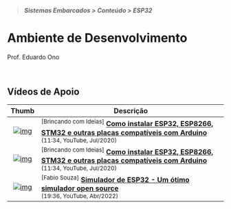 > <h5>Sistemas Embarcados > Conteúdo > ESP32</h5>

# Ambiente de Desenvolvimento

Prof. Eduardo Ono

<br>

## Vídeos de Apoio

| Thumb | Descrição |
| :-: | --- |
[![img](https://img.youtube.com/vi/IvFOZ1lU1VU/default.jpg)](https://www.youtube.com/watch?v=IvFOZ1lU1VU "") | <sup>[Brincando com Ideias]</sup> [__Como instalar ESP32, ESP8266, STM32 e outras placas compatíveis com Arduino__](https://www.youtube.com/watch?v=IvFOZ1lU1VU)<br><sub>(11:34, YouTube, Jul/2020)</sub>
[![img](https://img.youtube.com/vi/IvFOZ1lU1VU/default.jpg)](https://www.youtube.com/watch?v=IvFOZ1lU1VU "") | <sup>[Brincando com Ideias]</sup> [__Como instalar ESP32, ESP8266, STM32 e outras placas compatíveis com Arduino__](https://www.youtube.com/watch?v=IvFOZ1lU1VU)<br><sub>(11:34, YouTube, Jul/2020)</sub>
[![img](https://img.youtube.com/vi/qykWPjgrCDs/default.jpg)](https://www.youtube.com/watch?v=qykWPjgrCDs) | <sup>[Fabio Souza]</sup> [__Simulador de ESP32 - Um ótimo simulador open source__](https://www.youtube.com/watch?v=qykWPjgrCDs)<br><sub>(19:36, YouTube, Abr/2022)</sub>

<br>
